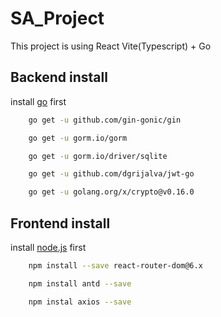 # SA_Project
This project is using React Vite(Typescript) + Go

## Backend install
install [go](https://go.dev/dl/) first
    
```bash
    go get -u github.com/gin-gonic/gin

    go get -u gorm.io/gorm

    go get -u gorm.io/driver/sqlite

    go get -u github.com/dgrijalva/jwt-go

    go get -u golang.org/x/crypto@v0.16.0
```
## Frontend install
install [node.js](https://nodejs.org/en/download/package-manager/current) first

```bash
    npm install --save react-router-dom@6.x

    npm install antd --save

    npm instal axios --save
```